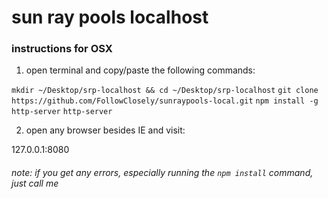 # sun ray pools localhost

### instructions for OSX

1. open terminal and copy/paste the following commands:

`mkdir ~/Desktop/srp-localhost && cd ~/Desktop/srp-localhost`
`git clone https://github.com/FollowClosely/sunraypools-local.git`
`npm install -g http-server`
`http-server`

2. open any browser besides IE and visit:

127.0.0.1:8080

###### note: if you get any errors, especially running the `npm install` command, just call me
